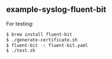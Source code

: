 ## example-syslog-fluent-bit

For testing:

```bash
$ brew install fluent-bit
$ ./generate-certificate.sh
$ fluent-bit -c fluent-bit.yaml
$ ./test.sh
```

